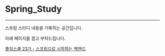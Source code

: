 # Spring_Study

---

스프링 스터디 내용을 기록하는 공간입니다.

아래 페이지를 참고 부탁드립니다.

[풀잎스쿨 23기 - 스프링으로 시작하는 백엔드](https://industrious-crow-d0f.notion.site/23-a0772e0c72184ed19f48d092038aaf05)
